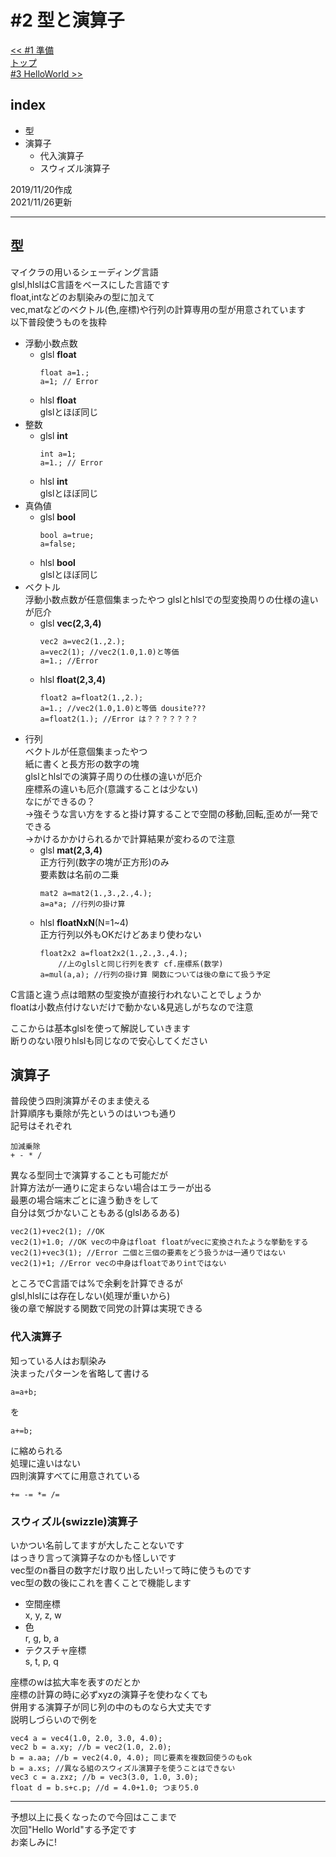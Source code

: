 # #2 型と演算子
[<< #1 準備](?i=1)  
[トップ](?)  
[#3 HelloWorld >>](?i=3)

## index
- 型
- 演算子
	- 代入演算子
	- スウィズル演算子

2019/11/20作成  
2021/11/26更新

---
## 型
マイクラの用いるシェーディング言語  
glsl,hlslはC言語をベースにした言語です  
float,intなどのお馴染みの型に加えて  
vec,matなどのベクトル(色,座標)や行列の計算専用の型が用意されています  
以下普段使うものを抜粋

- 浮動小数点数
	- glsl **float**
		```
		float a=1.;
		a=1; // Error
		```
	- hlsl **float**  
			glslとほぼ同じ
- 整数
	- glsl **int**
		```
		int a=1;
		a=1.; // Error
		```
	- hlsl **int**  
			glslとほぼ同じ
- 真偽値
	- glsl **bool**
		```
		bool a=true;
		a=false;
		```
	- hlsl **bool**  
		glslとほぼ同じ
- ベクトル  
	浮動小数点数が任意個集まったやつ
	glslとhlslでの型変換周りの仕様の違いが厄介
	- glsl **vec(2,3,4)**
		```
		vec2 a=vec2(1.,2.);
		a=vec2(1); //vec2(1.0,1.0)と等価
		a=1.; //Error
		```
	- hlsl **float(2,3,4)**
		```
		float2 a=float2(1.,2.);
		a=1.; //vec2(1.0,1.0)と等価 dousite???
		a=float2(1.); //Error は？？？？？？？
		```
- 行列  
	ベクトルが任意個集まったやつ  
	紙に書くと長方形の数字の塊  
	glslとhlslでの演算子周りの仕様の違いが厄介  
	座標系の違いも厄介(意識することは少ない)  
	なにができるの？  
	→強そうな言い方をすると掛け算することで空間の移動,回転,歪めが一発でできる  
	→かけるかかけられるかで計算結果が変わるので注意
	- glsl **mat(2,3,4)**  
		正方行列(数字の塊が正方形)のみ  
		要素数は名前の二乗
		```
		mat2 a=mat2(1.,3.,2.,4.);
		a=a*a; //行列の掛け算
		```
	- hlsl **floatNxN**(N=1~4)  
		正方行列以外もOKだけどあまり使わない
		```
		float2x2 a=float2x2(1.,2.,3.,4.);
			//上のglslと同じ行列を表す cf.座標系(数学)
		a=mul(a,a); //行列の掛け算 関数については後の章にて扱う予定
		```

C言語と違う点は暗黙の型変換が直接行われないことでしょうか  
floatは小数点付けないだけで動かない&見逃しがちなので注意  

ここからは基本glslを使って解説していきます  
断りのない限りhlslも同じなので安心してください  

## 演算子
普段使う四則演算がそのまま使える  
計算順序も乗除が先というのはいつも通り  
記号はそれぞれ  
```
加減乗除
+ - * /
```
異なる型同士で演算することも可能だが  
計算方法が一通りに定まらない場合はエラーが出る  
最悪の場合端末ごとに違う動きをして  
自分は気づかないこともある(glslあるある)  
```
vec2(1)+vec2(1); //OK
vec2(1)+1.0; //OK vecの中身はfloat floatがvecに変換されたような挙動をする
vec2(1)+vec3(1); //Error 二個と三個の要素をどう扱うかは一通りではない
vec2(1)+1; //Error vecの中身はfloatでありintではない
```

ところでC言語では%で余剰を計算できるが  
glsl,hlslには存在しない(処理が重いから)  
後の章で解説する関数で同党の計算は実現できる  

### 代入演算子
知っている人はお馴染み  
決まったパターンを省略して書ける
```
a=a+b;
```
を
```
a+=b;
```
に縮められる  
処理に違いはない  
四則演算すべてに用意されている
```
+= -= *= /=
```

### スウィズル(swizzle)演算子
いかつい名前してますが大したことないです  
はっきり言って演算子なのかも怪しいです  
vec型のn番目の数字だけ取り出したい!って時に使うものです  
vec型の数の後にこれを書くことで機能します  

- 空間座標  
	x, y, z, w
- 色  
	r, g, b, a
- テクスチャ座標  
	s, t, p, q

座標のwは拡大率を表すのだとか  
座標の計算の時に必ずxyzの演算子を使わなくても  
併用する演算子が同じ列の中のものなら大丈夫です  
説明しづらいので例を  
```
vec4 a = vec4(1.0, 2.0, 3.0, 4.0);
vec2 b = a.xy; //b = vec2(1.0, 2.0);
b = a.aa; //b = vec2(4.0, 4.0); 同じ要素を複数回使うのもok
b = a.xs; //異なる組のスウィズル演算子を使うことはできない
vec3 c = a.zxz; //b = vec3(3.0, 1.0, 3.0);
float d = b.s+c.p; //d = 4.0+1.0; つまり5.0
```

---
予想以上に長くなったので今回はここまで  
次回"Hello World"する予定です  
お楽しみに!
